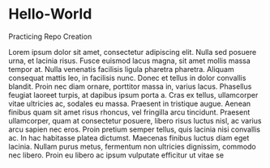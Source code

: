 # Hello-World
Practicing Repo Creation

Lorem ipsum dolor sit amet, consectetur adipiscing elit. Nulla sed posuere urna, et lacinia risus. Fusce euismod lacus magna, sit amet mollis massa tempor at. Nulla venenatis facilisis ligula pharetra pharetra. Aliquam consequat mattis leo, in facilisis nunc. Donec et tellus in dolor convallis blandit. Proin nec diam ornare, porttitor massa in, varius lacus. Phasellus feugiat laoreet turpis, at dapibus ipsum porta a. Cras ex tellus, ullamcorper vitae ultricies ac, sodales eu massa. Praesent in tristique augue. Aenean finibus quam sit amet risus rhoncus, vel fringilla arcu tincidunt. Praesent ullamcorper, quam at consectetur posuere, libero risus luctus nisl, ac varius arcu sapien nec eros. Proin pretium semper tellus, quis lacinia nisi convallis ac. In hac habitasse platea dictumst. Maecenas finibus luctus diam eget lacinia. Nullam purus metus, fermentum non ultricies dignissim, commodo nec libero. Proin eu libero ac ipsum vulputate efficitur ut vitae se
